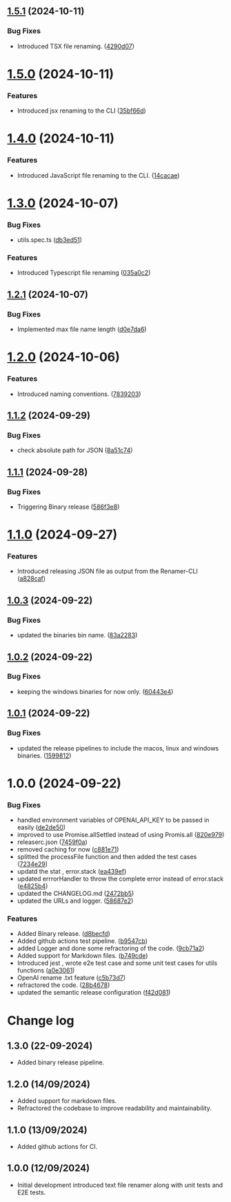 ## [1.5.1](https://github.com/Deepak-png981/Renamer/compare/v1.5.0...v1.5.1) (2024-10-11)


### Bug Fixes

* Introduced TSX file renaming. ([4290d07](https://github.com/Deepak-png981/Renamer/commit/4290d070ce3de0f43a596e3d624e233f6606a06a))

# [1.5.0](https://github.com/Deepak-png981/Renamer/compare/v1.4.0...v1.5.0) (2024-10-11)


### Features

* Introduced jsx renaming to the CLI ([35bf66d](https://github.com/Deepak-png981/Renamer/commit/35bf66dafbaec8408255e589d53a47b2dae150cd))

# [1.4.0](https://github.com/Deepak-png981/Renamer/compare/v1.3.0...v1.4.0) (2024-10-11)


### Features

* Introduced JavaScript file renaming to the CLI. ([14cacae](https://github.com/Deepak-png981/Renamer/commit/14cacae7db2afd228cf163bfa04dbd8e1a475f06))

# [1.3.0](https://github.com/Deepak-png981/Renamer/compare/v1.2.1...v1.3.0) (2024-10-07)


### Bug Fixes

* utils.spec.ts ([db3ed51](https://github.com/Deepak-png981/Renamer/commit/db3ed51ff317ad2aa267faf577f4e95ceaa73306))


### Features

* Introduced Typescript file renaming ([035a0c2](https://github.com/Deepak-png981/Renamer/commit/035a0c2821b2d4a5992f8bb7bffa18108774eed7))

## [1.2.1](https://github.com/Deepak-png981/Renamer/compare/v1.2.0...v1.2.1) (2024-10-07)


### Bug Fixes

* Implemented max file name length ([d0e7da6](https://github.com/Deepak-png981/Renamer/commit/d0e7da64bb8d6873eb7f95d295cb41a78860863d))

# [1.2.0](https://github.com/Deepak-png981/Renamer/compare/v1.1.2...v1.2.0) (2024-10-06)


### Features

* Introduced naming conventions. ([7839203](https://github.com/Deepak-png981/Renamer/commit/783920328b4faf627ddc4d66f95b8ecf4317e218))

## [1.1.2](https://github.com/Deepak-png981/Renamer/compare/v1.1.1...v1.1.2) (2024-09-29)


### Bug Fixes

* check absolute path for JSON ([8a51c74](https://github.com/Deepak-png981/Renamer/commit/8a51c744a761e598782508dd49b637d7428e9ce1))

## [1.1.1](https://github.com/Deepak-png981/Renamer/compare/v1.1.0...v1.1.1) (2024-09-28)


### Bug Fixes

* Triggering Binary release ([586f3e8](https://github.com/Deepak-png981/Renamer/commit/586f3e8359186d46ebf8b1d4e806a73ab92051a8))

# [1.1.0](https://github.com/Deepak-png981/Renamer/compare/v1.0.3...v1.1.0) (2024-09-27)


### Features

* Introduced releasing JSON file as output from the Renamer-CLI ([a828caf](https://github.com/Deepak-png981/Renamer/commit/a828cafc9ee400d9c663564bb61da993aa329834))

## [1.0.3](https://github.com/Deepak-png981/Renamer/compare/v1.0.2...v1.0.3) (2024-09-22)


### Bug Fixes

* updated the binaries bin name. ([83a2283](https://github.com/Deepak-png981/Renamer/commit/83a2283a7b7a65d10641c4413698a0133ebbfc7e))

## [1.0.2](https://github.com/Deepak-png981/Renamer/compare/v1.0.1...v1.0.2) (2024-09-22)


### Bug Fixes

* keeping the windows binaries for now only. ([60443e4](https://github.com/Deepak-png981/Renamer/commit/60443e485f658e14bc1507965e016b94c0eae4d8))

## [1.0.1](https://github.com/Deepak-png981/Renamer/compare/v1.0.0...v1.0.1) (2024-09-22)


### Bug Fixes

* updated the release pipelines to include the macos, linux and windows binaries. ([1599812](https://github.com/Deepak-png981/Renamer/commit/1599812c38e2fe7de5d7eb10d51e625c30e6e2e6))

# 1.0.0 (2024-09-22)


### Bug Fixes

* handled environment variables of OPENAI_API_KEY to be passed in easily ([de2de50](https://github.com/Deepak-png981/Renamer/commit/de2de5022335a11c962d979007ffdb2e7c69c682))
* improved to use Promise.allSettled instead of using Promis.all ([820e979](https://github.com/Deepak-png981/Renamer/commit/820e979b1c91218646ee38a74ff97f233dfd4e01))
* releaserc.json ([7459f0a](https://github.com/Deepak-png981/Renamer/commit/7459f0a4d738f2a751c57c38a98da8380573b596))
* removed caching for now ([c881e71](https://github.com/Deepak-png981/Renamer/commit/c881e715113d5e6e5f7365591e4651842efe56ad))
* splitted the processFile function and then added the test cases ([7234e29](https://github.com/Deepak-png981/Renamer/commit/7234e29fabffa6b5789faf73ba2ea2cbd5187b49))
* updatd the stat , error.stack ([ea439ef](https://github.com/Deepak-png981/Renamer/commit/ea439ef61fe517c0ece16da2f5c486ac74122fd0))
* updated errrorHandler to throw the complete error instead of error.stack ([e4825b4](https://github.com/Deepak-png981/Renamer/commit/e4825b40dece6caaaf7f70706448fc8871453e6f))
* updated the CHANGELOG.md ([2472bb5](https://github.com/Deepak-png981/Renamer/commit/2472bb5edee31444ee950c4bafe4c9c708352b17))
* updated the URLs and logger. ([58687e2](https://github.com/Deepak-png981/Renamer/commit/58687e21ea6b5c25b53e25def559f664dc463b36))


### Features

* Added Binary release. ([d8becfd](https://github.com/Deepak-png981/Renamer/commit/d8becfdd59eb0f3140006865dcbfe9acefef115f))
* Added github actions test pipeline. ([b9547cb](https://github.com/Deepak-png981/Renamer/commit/b9547cb38a969249859a17a4b6e250fba7eba4c0))
* added Logger and done some refractoring of the code. ([9cb71a2](https://github.com/Deepak-png981/Renamer/commit/9cb71a208232a2e7f7af07e40bc1dae6c41b82ae))
* Added support for Markdown files. ([b749cde](https://github.com/Deepak-png981/Renamer/commit/b749cdeb0cdacf44417085ff70eb252845c44922))
* Introduced jest , wrote e2e test case and some unit test cases for utils functions ([a0e3061](https://github.com/Deepak-png981/Renamer/commit/a0e306153ad8873a103c4124e3c1980e5397311a))
* OpenAI rename .txt feature ([c5b73d7](https://github.com/Deepak-png981/Renamer/commit/c5b73d7f862841664cf9ce346c034b1a501e8062))
* refractored the code. ([28b4678](https://github.com/Deepak-png981/Renamer/commit/28b467842119dd70ce22b96a358525a995e5ab76))
* updated the semantic release configuration ([f42d081](https://github.com/Deepak-png981/Renamer/commit/f42d081ec5bbde187760f331b7b42491c05a8f3e))

# Change log

## 1.3.0 (22-09-2024)

- Added binary release pipeline.

## 1.2.0 (14/09/2024)

- Added support for markdown files.
- Refractored the codebase to improve readability and maintainability.

## 1.1.0 (13/09/2024)

- Added github actions for CI.

## 1.0.0 (12/09/2024)

- Initial development introduced text file renamer along with unit tests and E2E tests.
